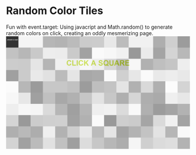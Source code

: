 <h1>Random Color Tiles</h1>
    Fun with event.target: Using javacript and Math.random() to generate random colors on click, creating an oddly mesmerizing page.

   <img alt="screenshot of project before any tiles are clicked" src="https://github.com/a-newcomer/random-color-tiles/blob/main/assets/random-color-tiles-bw.png" />